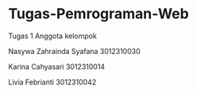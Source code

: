 # Tugas-Pemrograman-Web

Tugas 1
Anggota kelompok

Nasywa Zahrainda Syafana 3012310030

Karina Cahyasari 3012310014

Livia Febrianti 3012310042
